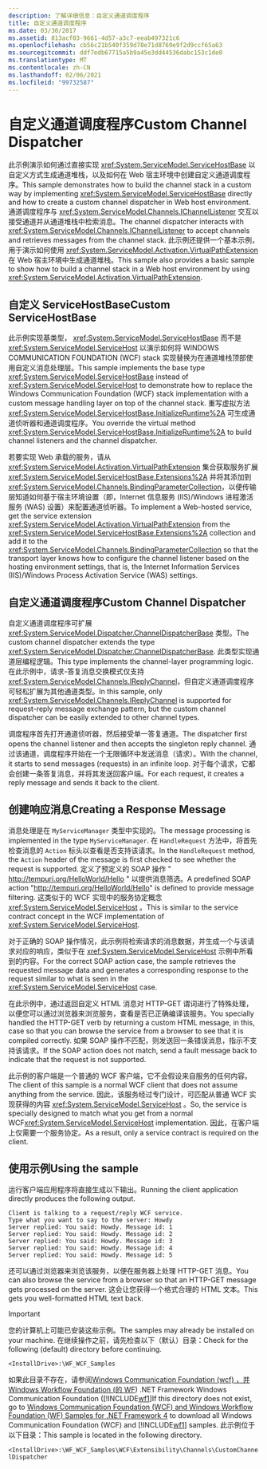 ```yaml
---
description: 了解详细信息：自定义通道调度程序
title: 自定义通道调度程序
ms.date: 03/30/2017
ms.assetid: 813acf03-9661-4d57-a3c7-eeab497321c6
ms.openlocfilehash: cb56c21b540f359d78e71d8769e9f2d9ccf65a63
ms.sourcegitcommit: ddf7edb67715a5b9a45e3dd44536dabc153c1de0
ms.translationtype: MT
ms.contentlocale: zh-CN
ms.lasthandoff: 02/06/2021
ms.locfileid: "99732587"
---
```

# <a name="custom-channel-dispatcher"></a><span data-ttu-id="30672-103">自定义通道调度程序</span><span class="sxs-lookup"><span data-stu-id="30672-103">Custom Channel Dispatcher</span></span>

<span data-ttu-id="30672-104">此示例演示如何通过直接实现 <xref:System.ServiceModel.ServiceHostBase> 以自定义方式生成通道堆栈，以及如何在 Web 宿主环境中创建自定义通道调度程序。</span><span class="sxs-lookup"><span data-stu-id="30672-104">This sample demonstrates how to build the channel stack in a custom way by implementing <xref:System.ServiceModel.ServiceHostBase> directly and how to create a custom channel dispatcher in Web host environment.</span></span> <span data-ttu-id="30672-105">通道调度程序与 <xref:System.ServiceModel.Channels.IChannelListener> 交互以接受通道并从通道堆栈中检索消息。</span><span class="sxs-lookup"><span data-stu-id="30672-105">The channel dispatcher interacts with <xref:System.ServiceModel.Channels.IChannelListener> to accept channels and retrieves messages from the channel stack.</span></span> <span data-ttu-id="30672-106">此示例还提供一个基本示例，用于演示如何使用 <xref:System.ServiceModel.Activation.VirtualPathExtension> 在 Web 宿主环境中生成通道堆栈。</span><span class="sxs-lookup"><span data-stu-id="30672-106">This sample also provides a basic sample to show how to build a channel stack in a Web host environment by using <xref:System.ServiceModel.Activation.VirtualPathExtension>.</span></span>  
  
## <a name="custom-servicehostbase"></a><span data-ttu-id="30672-107">自定义 ServiceHostBase</span><span class="sxs-lookup"><span data-stu-id="30672-107">Custom ServiceHostBase</span></span>  

 <span data-ttu-id="30672-108">此示例实现基类型， <xref:System.ServiceModel.ServiceHostBase> 而不是 <xref:System.ServiceModel.ServiceHost> 以演示如何将 WINDOWS COMMUNICATION FOUNDATION (WCF) stack 实现替换为在通道堆栈顶部使用自定义消息处理层。</span><span class="sxs-lookup"><span data-stu-id="30672-108">This sample implements the base type <xref:System.ServiceModel.ServiceHostBase> instead of <xref:System.ServiceModel.ServiceHost> to demonstrate how to replace the Windows Communication Foundation (WCF) stack implementation with a custom message handling layer on top of the channel stack.</span></span> <span data-ttu-id="30672-109">重写虚拟方法 <xref:System.ServiceModel.ServiceHostBase.InitializeRuntime%2A> 可生成通道侦听器和通道调度程序。</span><span class="sxs-lookup"><span data-stu-id="30672-109">You override the virtual method <xref:System.ServiceModel.ServiceHostBase.InitializeRuntime%2A> to build channel listeners and the channel dispatcher.</span></span>  
  
 <span data-ttu-id="30672-110">若要实现 Web 承载的服务，请从 <xref:System.ServiceModel.Activation.VirtualPathExtension> 集合获取服务扩展 <xref:System.ServiceModel.ServiceHostBase.Extensions%2A> 并将其添加到 <xref:System.ServiceModel.Channels.BindingParameterCollection>，以便传输层知道如何基于宿主环境设置（即，Internet 信息服务 (IIS)/Windows 进程激活服务 (WAS) 设置）来配置通道侦听器。</span><span class="sxs-lookup"><span data-stu-id="30672-110">To implement a Web-hosted service, get the service extension <xref:System.ServiceModel.Activation.VirtualPathExtension> from the <xref:System.ServiceModel.ServiceHostBase.Extensions%2A> collection and add it to the <xref:System.ServiceModel.Channels.BindingParameterCollection> so that the transport layer knows how to configure the channel listener based on the hosting environment settings, that is, the Internet Information Services (IIS)/Windows Process Activation Service (WAS) settings.</span></span>  
  
## <a name="custom-channel-dispatcher"></a><span data-ttu-id="30672-111">自定义通道调度程序</span><span class="sxs-lookup"><span data-stu-id="30672-111">Custom Channel Dispatcher</span></span>  

 <span data-ttu-id="30672-112">自定义通道调度程序可扩展 <xref:System.ServiceModel.Dispatcher.ChannelDispatcherBase> 类型。</span><span class="sxs-lookup"><span data-stu-id="30672-112">The custom channel dispatcher extends the type <xref:System.ServiceModel.Dispatcher.ChannelDispatcherBase>.</span></span> <span data-ttu-id="30672-113">此类型实现通道层编程逻辑。</span><span class="sxs-lookup"><span data-stu-id="30672-113">This type implements the channel-layer programming logic.</span></span> <span data-ttu-id="30672-114">在此示例中，请求-答复消息交换模式仅支持 <xref:System.ServiceModel.Channels.IReplyChannel>，但自定义通道调度程序可轻松扩展为其他通道类型。</span><span class="sxs-lookup"><span data-stu-id="30672-114">In this sample, only <xref:System.ServiceModel.Channels.IReplyChannel> is supported for request-reply message exchange pattern, but the custom channel dispatcher can be easily extended to other channel types.</span></span>  
  
 <span data-ttu-id="30672-115">调度程序首先打开通道侦听器，然后接受单一答复通道。</span><span class="sxs-lookup"><span data-stu-id="30672-115">The dispatcher first opens the channel listener and then accepts the singleton reply channel.</span></span> <span data-ttu-id="30672-116">通过该通道，调度程序开始在一个无限循环中发送消息（请求）。</span><span class="sxs-lookup"><span data-stu-id="30672-116">With the channel, it starts to send messages (requests) in an infinite loop.</span></span> <span data-ttu-id="30672-117">对于每个请求，它都会创建一条答复消息，并将其发送回客户端。</span><span class="sxs-lookup"><span data-stu-id="30672-117">For each request, it creates a reply message and sends it back to the client.</span></span>  
  
## <a name="creating-a-response-message"></a><span data-ttu-id="30672-118">创建响应消息</span><span class="sxs-lookup"><span data-stu-id="30672-118">Creating a Response Message</span></span>  

 <span data-ttu-id="30672-119">消息处理是在 `MyServiceManager` 类型中实现的。</span><span class="sxs-lookup"><span data-stu-id="30672-119">The message processing is implemented in the type `MyServiceManager`.</span></span> <span data-ttu-id="30672-120">在 `HandleRequest` 方法中，将首先检查消息的 `Action` 标头以查看是否支持该请求。</span><span class="sxs-lookup"><span data-stu-id="30672-120">In the `HandleRequest` method, the `Action` header of the message is first checked to see whether the request is supported.</span></span> <span data-ttu-id="30672-121">定义了预定义的 SOAP 操作 " http://tempuri.org/HelloWorld/Hello " 以提供消息筛选。</span><span class="sxs-lookup"><span data-stu-id="30672-121">A predefined SOAP action "http://tempuri.org/HelloWorld/Hello" is defined to provide message filtering.</span></span> <span data-ttu-id="30672-122">这类似于的 WCF 实现中的服务协定概念 <xref:System.ServiceModel.ServiceHost> 。</span><span class="sxs-lookup"><span data-stu-id="30672-122">This is similar to the service contract concept in the WCF implementation of <xref:System.ServiceModel.ServiceHost>.</span></span>  
  
 <span data-ttu-id="30672-123">对于正确的 SOAP 操作情况，此示例将检索请求的消息数据，并生成一个与该请求对应的响应，类似于在 <xref:System.ServiceModel.ServiceHost> 示例中所看到的内容。</span><span class="sxs-lookup"><span data-stu-id="30672-123">For the correct SOAP action case, the sample retrieves the requested message data and generates a corresponding response to the request similar to what is seen in the <xref:System.ServiceModel.ServiceHost> case.</span></span>  
  
 <span data-ttu-id="30672-124">在此示例中，通过返回自定义 HTML 消息对 HTTP-GET 谓词进行了特殊处理，以便您可以通过浏览器来浏览服务，查看是否已正确编译该服务。</span><span class="sxs-lookup"><span data-stu-id="30672-124">You specially handled the HTTP-GET verb by returning a custom HTML message, in this, case so that you can browse the service from a browser to see that it is compiled correctly.</span></span> <span data-ttu-id="30672-125">如果 SOAP 操作不匹配，则发送回一条错误消息，指示不支持该请求。</span><span class="sxs-lookup"><span data-stu-id="30672-125">If the SOAP action does not match, send a fault message back to indicate that the request is not supported.</span></span>  
  
 <span data-ttu-id="30672-126">此示例的客户端是一个普通的 WCF 客户端，它不会假设来自服务的任何内容。</span><span class="sxs-lookup"><span data-stu-id="30672-126">The client of this sample is a normal WCF client that does not assume anything from the service.</span></span> <span data-ttu-id="30672-127">因此，该服务经过专门设计，可匹配从普通 WCF 实现获得的内容 <xref:System.ServiceModel.ServiceHost> 。</span><span class="sxs-lookup"><span data-stu-id="30672-127">So, the service is specially designed to match what you get from a normal WCF<xref:System.ServiceModel.ServiceHost> implementation.</span></span> <span data-ttu-id="30672-128">因此，在客户端上仅需要一个服务协定。</span><span class="sxs-lookup"><span data-stu-id="30672-128">As a result, only a service contract is required on the client.</span></span>  
  
## <a name="using-the-sample"></a><span data-ttu-id="30672-129">使用示例</span><span class="sxs-lookup"><span data-stu-id="30672-129">Using the sample</span></span>  

 <span data-ttu-id="30672-130">运行客户端应用程序将直接生成以下输出。</span><span class="sxs-lookup"><span data-stu-id="30672-130">Running the client application directly produces the following output.</span></span>  
  
```output  
Client is talking to a request/reply WCF service.
Type what you want to say to the server: Howdy  
Server replied: You said: Howdy. Message id: 1  
Server replied: You said: Howdy. Message id: 2  
Server replied: You said: Howdy. Message id: 3  
Server replied: You said: Howdy. Message id: 4  
Server replied: You said: Howdy. Message id: 5  
```  
  
 <span data-ttu-id="30672-131">还可以通过浏览器来浏览该服务，以便在服务器上处理 HTTP-GET 消息。</span><span class="sxs-lookup"><span data-stu-id="30672-131">You can also browse the service from a browser so that an HTTP-GET message gets processed on the server.</span></span> <span data-ttu-id="30672-132">这会让您获得一个格式合理的 HTML 文本。</span><span class="sxs-lookup"><span data-stu-id="30672-132">This gets you well-formatted HTML text back.</span></span>  
  
> [!IMPORTANT]
> <span data-ttu-id="30672-133">您的计算机上可能已安装这些示例。</span><span class="sxs-lookup"><span data-stu-id="30672-133">The samples may already be installed on your machine.</span></span> <span data-ttu-id="30672-134">在继续操作之前，请先检查以下（默认）目录：</span><span class="sxs-lookup"><span data-stu-id="30672-134">Check for the following (default) directory before continuing.</span></span>  
>
> `<InstallDrive>:\WF_WCF_Samples`  
>
> <span data-ttu-id="30672-135">如果此目录不存在，请参阅[Windows Communication Foundation (wcf) ，并 Windows Workflow Foundation (的 WF](https://www.microsoft.com/download/details.aspx?id=21459)) .NET Framework Windows Communication Foundation ([!INCLUDE[wf1](../../../../includes/wf1-md.md)]</span><span class="sxs-lookup"><span data-stu-id="30672-135">If this directory does not exist, go to [Windows Communication Foundation (WCF) and Windows Workflow Foundation (WF) Samples for .NET Framework 4](https://www.microsoft.com/download/details.aspx?id=21459) to download all Windows Communication Foundation (WCF) and [!INCLUDE[wf1](../../../../includes/wf1-md.md)] samples.</span></span> <span data-ttu-id="30672-136">此示例位于以下目录：</span><span class="sxs-lookup"><span data-stu-id="30672-136">This sample is located in the following directory.</span></span>  
>
> `<InstallDrive>:\WF_WCF_Samples\WCF\Extensibility\Channels\CustomChannelDispatcher`
